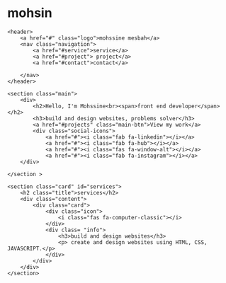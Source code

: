 # mohsin<!DOCTYPE html>
<html lang="en">
<head>
    <meta charset="UTF-8">
    <meta http-equiv="X-UA-Compatible" content="IE=edge">
    <meta name="viewport" content="width=device-width, initial-scale=1.0">
    <link rel="stylesheet" href="https://cdnjs.cloudflare.com/ajax/libs/font-awesome/5.15.4/css/all.min.css">
    <link rel="stylesheet" href="style.css">
    <title>mohssine mesbah</title>
</head>
<body>

    <header>
        <a href="#" class="logo">mohssine mesbah</a>
        <nav class="navigation">
            <a href="#service">service</a>
            <a href="#project"> project</a> 
            <a href="#contact">contact</a>
                
        </nav>
    </header>

    <section class="main">
        <div>
            <h2>Hello, I'm Mohssine<br><span>front end developer</span></h2>
            <h3>build and design websites, problems solver</h3>
            <a href="#projects" class="main-btn">View my work</a>
            <div class="social-icons">
                <a href="#"><i class="fab fa-linkedin"></i></a>
                <a href="#"><i class="fab fa-hub"></i></a>
                <a href="#"><i class="fas fa-window-alt"></i></a>
                <a href="#"><i class="fab fa-instagram"></i></a>
        </div>

    </section >

    <section class="card" id="services">
        <h2 class="title">services</h2>
        <div class="content">
            <div class="card">
                <div class="icon">
                    <i class="fas fa-computer-classic"></i> 
                </div>
                <div class= "info">
                    <h3>build and design websites</h3>
                    <p> create and design websites using HTML, CSS, JAVASCRIPT.</p>
                </div> 
            </div>
        </div>
    </section>
      
    
</body>
</html>
